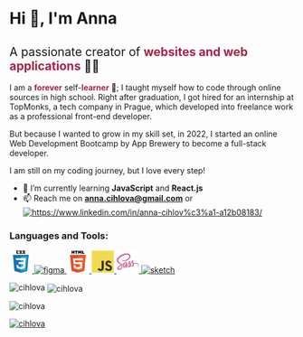 <h1>Hi 👋, I'm Anna</h1>
<h2 style="font-weight: normal">A passionate creator of <span style="font-weight: bold; color: #A62349;">websites and web applications</span> 👩‍💻</h2>
<p>I am a <span style="font-weight: bold; color: #A62349;">forever</span> self-<span style="font-weight: bold; color: #A62349;">learner</span> 🚀; I taught myself how to code through online sources in high school. Right after graduation, I got hired for an internship at TopMonks, a tech company in Prague, which developed into freelance work as a professional front-end developer.</p>
<p>But because I wanted to grow in my skill set, in 2022, I started an online Web Development Bootcamp by App Brewery to become a full-stack developer.</p>
<p>I am still on my coding journey, but I love every step!</p>

- 🌱 I’m currently learning **JavaScript** and **React.js**
- 📫 Reach me on **anna.cihlova@gmail.com** or <a href="https://linkedin.com/in/https://www.linkedin.com/in/anna-cihlov%c3%a1-a12b08183/" target="blank"><img align="center" src="https://raw.githubusercontent.com/rahuldkjain/github-profile-readme-generator/master/src/images/icons/Social/linked-in-alt.svg" alt="https://www.linkedin.com/in/anna-cihlov%c3%a1-a12b08183/" height="18" width="18" /></a>

<h3 align="left">Languages and Tools:</h3>
<p align="left"> <a href="https://www.w3schools.com/css/" target="_blank" rel="noreferrer"> <img src="https://raw.githubusercontent.com/devicons/devicon/master/icons/css3/css3-original-wordmark.svg" alt="css3" width="40" height="40"/> </a> <a href="https://www.figma.com/" target="_blank" rel="noreferrer"> <img src="https://www.vectorlogo.zone/logos/figma/figma-icon.svg" alt="figma" width="40" height="40"/> </a> <a href="https://www.w3.org/html/" target="_blank" rel="noreferrer"> <img src="https://raw.githubusercontent.com/devicons/devicon/master/icons/html5/html5-original-wordmark.svg" alt="html5" width="40" height="40"/> </a> <a href="https://developer.mozilla.org/en-US/docs/Web/JavaScript" target="_blank" rel="noreferrer"> <img src="https://raw.githubusercontent.com/devicons/devicon/master/icons/javascript/javascript-original.svg" alt="javascript" width="40" height="40"/> </a> <a href="https://sass-lang.com" target="_blank" rel="noreferrer"> <img src="https://raw.githubusercontent.com/devicons/devicon/master/icons/sass/sass-original.svg" alt="sass" width="40" height="40"/> </a> <a href="https://www.sketch.com/" target="_blank" rel="noreferrer"> <img src="https://www.vectorlogo.zone/logos/sketchapp/sketchapp-icon.svg" alt="sketch" width="40" height="40"/> </a> </p>

<p><img align="left" src="https://github-readme-stats.vercel.app/api/top-langs?username=cihlova&show_icons=true&locale=en&layout=compact" alt="cihlova" /></p>

<p>&nbsp;<img align="center" src="https://github-readme-stats.vercel.app/api?username=cihlova&show_icons=true&locale=en" alt="cihlova" /></p>

<p align="left"> <img src="https://komarev.com/ghpvc/?username=cihlova&label=Profile%20views&color=0e75b6&style=flat" alt="cihlova" /> </p>

<p align="left"> <a href="https://github.com/ryo-ma/github-profile-trophy"><img src="https://github-profile-trophy.vercel.app/?username=cihlova" alt="cihlova" /></a> </p>
